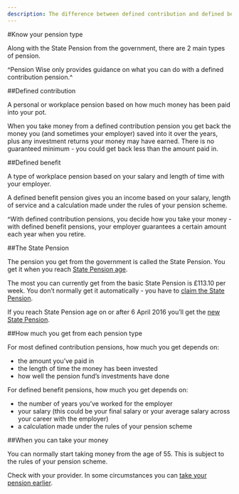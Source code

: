 ```yaml
---
description: The difference between defined contribution and defined benefit pensions and information on the State Pension.
---
```

#Know your pension type

Along with the State Pension from the government, there are 2 main types of pension.

^Pension Wise only provides guidance on what you can do with a defined contribution pension.^

##Defined contribution

A personal or workplace pension based on how much money has been paid into your pot.

When you take money from a defined contribution pension you get back the money you (and sometimes your employer) saved into it over the years, plus any investment returns your money may have earned. There is no guaranteed minimum - you could get back less than the amount paid in.

##Defined benefit

A type of workplace pension based on your salary and length of time with your employer.

A defined benefit pension gives you an income based on your salary, length of service and a calculation made under the rules of your pension scheme.

^With defined contribution pensions, you decide how you take your money - with defined benefit pensions, your employer guarantees a certain amount each year when you retire.

##The State Pension

The pension you get from the government is called the State Pension. You get it when you reach [State Pension age](https://www.gov.uk/calculate-state-pension/y/age).

The most you can currently get from the basic State Pension is £113.10 per week. You don’t normally get it automatically - you have to [claim the State Pension](https://www.gov.uk/state-pension/how-to-claim).

If you reach State Pension age on or after 6 April 2016 you’ll get the [new State Pension](https://www.gov.uk/new-state-pension).

##How much you get from each pension type

For most defined contribution pensions, how much you get depends on:

- the amount you’ve paid in
- the length of time the money has been invested
- how well the pension fund’s investments have done

For defined benefit pensions, how much you get depends on:

- the number of years you’ve worked for the employer
- your salary (this could be your final salary or your average salary across your career with the employer)
- a calculation made under the rules of your pension scheme

##When you can take your money

You can normally start taking money from the age of 55. This is subject to the rules of your pension scheme.

Check with your provider. In some circumstances you can [take your pension earlier](https://www.gov.uk/early-retirement-pension/personal-and-workplace-pensions).
